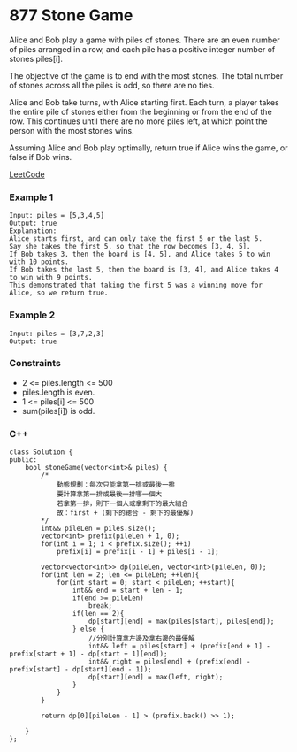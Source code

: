 # 877 Stone Game

Alice and Bob play a game with piles of stones. There are an even number of piles arranged in a row, and each pile has a positive integer number of stones piles[i].

The objective of the game is to end with the most stones. The total number of stones across all the piles is odd, so there are no ties.

Alice and Bob take turns, with Alice starting first. Each turn, a player takes the entire pile of stones either from the beginning or from the end of the row. This continues until there are no more piles left, at which point the person with the most stones wins.

Assuming Alice and Bob play optimally, return true if Alice wins the game, or false if Bob wins.
 

[LeetCode](https://leetcode.cn/problems/stone-game/)


### Example 1

```
Input: piles = [5,3,4,5]
Output: true
Explanation: 
Alice starts first, and can only take the first 5 or the last 5.
Say she takes the first 5, so that the row becomes [3, 4, 5].
If Bob takes 3, then the board is [4, 5], and Alice takes 5 to win with 10 points.
If Bob takes the last 5, then the board is [3, 4], and Alice takes 4 to win with 9 points.
This demonstrated that taking the first 5 was a winning move for Alice, so we return true.
```

### Example 2

```
Input: piles = [3,7,2,3]
Output: true
```

### Constraints

* 2 <= piles.length <= 500
* piles.length is even.
* 1 <= piles[i] <= 500
* sum(piles[i]) is odd.


### C++ 

```
class Solution {
public:
    bool stoneGame(vector<int>& piles) {
        /*
            動態規劃：每次只能拿第一排或最後一排
            要計算拿第一排或最後一排哪一個大
            若拿第一排，則下一個人或拿剩下的最大組合
            故：first + (剩下的總合 - 剩下的最優解) 
        */
        int&& pileLen = piles.size();
        vector<int> prefix(pileLen + 1, 0);
        for(int i = 1; i < prefix.size(); ++i)
            prefix[i] = prefix[i - 1] + piles[i - 1];

        vector<vector<int>> dp(pileLen, vector<int>(pileLen, 0));
        for(int len = 2; len <= pileLen; ++len){
            for(int start = 0; start < pileLen; ++start){
                int&& end = start + len - 1;
                if(end >= pileLen)
                    break;
                if(len == 2){
                    dp[start][end] = max(piles[start], piles[end]);
                } else {
                    //分別計算拿左邊及拿右邊的最優解
                    int&& left = piles[start] + (prefix[end + 1] - prefix[start + 1] - dp[start + 1][end]);
                    int&& right = piles[end] + (prefix[end] - prefix[start] - dp[start][end - 1]);
                    dp[start][end] = max(left, right);
                }
            }
        }

        return dp[0][pileLen - 1] > (prefix.back() >> 1); 

    }
};
```